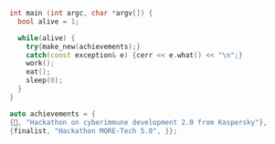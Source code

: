 ```cpp
int main (int argc, char *argv[]) {
  bool alive = 1;

  while(alive) {
    try{make_new(achievements);}
    catch(const exception& e) {cerr << e.what() << "\n";}
    work();
    eat();
    sleep(0);
  }
}

auto achievements = {
{🥉, "Hackathon on cyberimmune development 2.0 from Kaspersky"},
{finalist, "Hackathon MORE-Tech 5.0", }};
```
<!--
**d33fur/d33fur** is a ✨ _special_ ✨ repository because its `README.md` (this file) appears on your GitHub profile.

Here are some ideas to get you started:

- 🔭 I’m currently working on ...
- 🌱 I’m currently learning ...
- 👯 I’m looking to collaborate on ...
- 🤔 I’m looking for help with ...
- 💬 Ask me about ...
- 📫 How to reach me: ...
- 😄 Pronouns: ...
- ⚡ Fun fact: ...
-->
